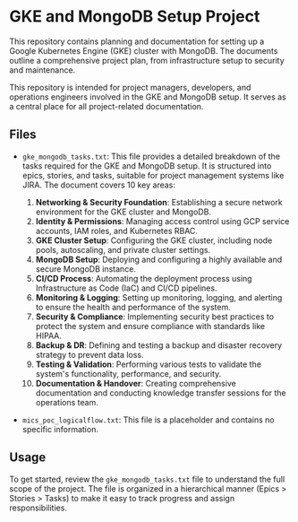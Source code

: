 # GKE and MongoDB Setup Project

This repository contains planning and documentation for setting up a Google Kubernetes Engine (GKE) cluster with MongoDB. The documents outline a comprehensive project plan, from infrastructure setup to security and maintenance.

This repository is intended for project managers, developers, and operations engineers involved in the GKE and MongoDB setup. It serves as a central place for all project-related documentation.

## Files

- `gke_mongodb_tasks.txt`: This file provides a detailed breakdown of the tasks required for the GKE and MongoDB setup. It is structured into epics, stories, and tasks, suitable for project management systems like JIRA. The document covers 10 key areas:
    1.  **Networking & Security Foundation**: Establishing a secure network environment for the GKE cluster and MongoDB.
    2.  **Identity & Permissions**: Managing access control using GCP service accounts, IAM roles, and Kubernetes RBAC.
    3.  **GKE Cluster Setup**: Configuring the GKE cluster, including node pools, autoscaling, and private cluster settings.
    4.  **MongoDB Setup**: Deploying and configuring a highly available and secure MongoDB instance.
    5.  **CI/CD Process**: Automating the deployment process using Infrastructure as Code (IaC) and CI/CD pipelines.
    6.  **Monitoring & Logging**: Setting up monitoring, logging, and alerting to ensure the health and performance of the system.
    7.  **Security & Compliance**: Implementing security best practices to protect the system and ensure compliance with standards like HIPAA.
    8.  **Backup & DR**: Defining and testing a backup and disaster recovery strategy to prevent data loss.
    9.  **Testing & Validation**: Performing various tests to validate the system's functionality, performance, and security.
    10. **Documentation & Handover**: Creating comprehensive documentation and conducting knowledge transfer sessions for the operations team.

- `mics_poc_logicalflow.txt`: This file is a placeholder and contains no specific information.

## Usage

To get started, review the `gke_mongodb_tasks.txt` file to understand the full scope of the project. The file is organized in a hierarchical manner (Epics > Stories > Tasks) to make it easy to track progress and assign responsibilities.

